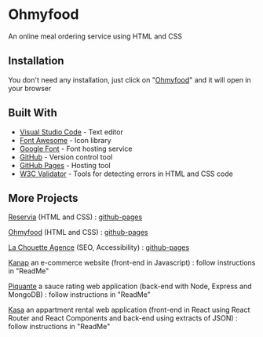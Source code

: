 # Ohmyfood

An online meal ordering service using HTML and CSS

## Installation

You don't need any installation, just click on "[Ohmyfood](https://ferdi-m20.github.io/DW-OC-P3-Ohmyfood/)" and it will open in your browser

## Built With

- [Visual Studio Code](https://code.visualstudio.com/) - Text editor
- [Font Awesome](https://fontawesome.com/) - Icon library
- [Google Font](https://fonts.google.com/) - Font hosting service
- [GitHub](https://github.com/) - Version control tool
- [GitHub Pages](https://pages.github.com/) - Hosting tool
- [W3C Validator](https://validator.w3.org/) - Tools for detecting errors in HTML and CSS code

## More Projects

[Reservia](https://github.com/ferdi-m20/DW-OC-P2-Reservia) (HTML and CSS) : [github-pages](https://ferdi-m20.github.io/DW-OC-P2-Reservia/)

[Ohmyfood](https://github.com/ferdi-m20/DW-OC-P3-Ohmyfood) (HTML and CSS) : [github-pages](https://ferdi-m20.github.io/DW-OC-P3-Ohmyfood/)

[La Chouette Agence](https://github.com/ferdi-m20/DW-OC-P4-La-Chouette-Agence) (SEO, Accessibility) : [github-pages](https://ferdi-m20.github.io/DW-OC-P4-La-Chouette-Agence/)

[Kanap](https://github.com/ferdi-m20/DW-OC-P5-Kanap) an e-commerce website (front-end in Javascript) : follow instructions in "ReadMe"

[Piquante](https://github.com/ferdi-m20/DW-OC-P6-Piquante) a sauce rating web application (back-end with Node, Express and MongoDB) : follow instructions in "ReadMe"

[Kasa](https://github.com/ferdi-m20/DW-OC-P7-Kasa) an appartment rental web application (front-end in React using React Router and React Components and back-end using extracts of JSON) : follow instructions in "ReadMe"
